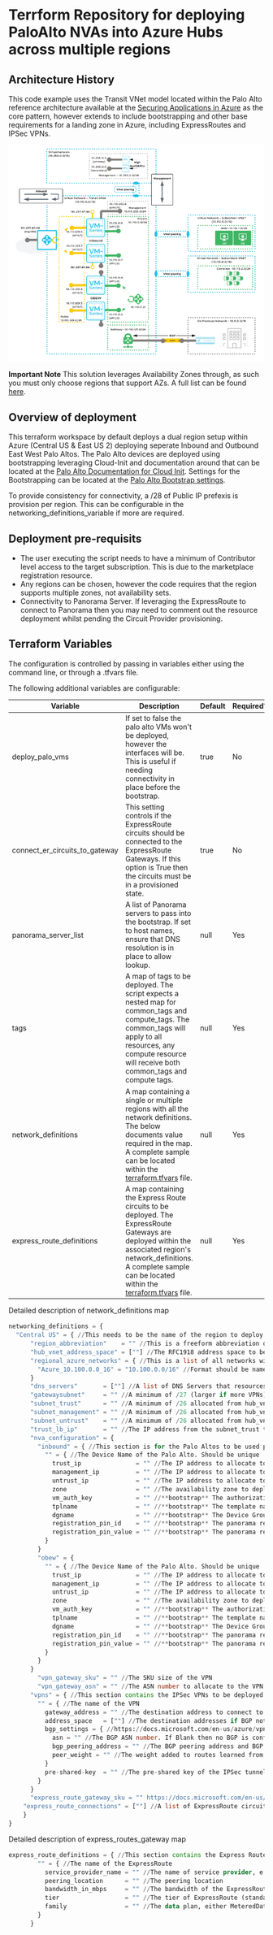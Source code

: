 # Terrform Repository for deploying PaloAlto NVAs into Azure Hubs across multiple regions

## Architecture History

This code example uses the Transit VNet model located within the Palo Alto reference architecture available at the [Securing Applications in Azure](https://www.paloaltonetworks.com/apps/pan/public/downloadResource?pagePath=/content/pan/en_US/resources/guides/azure-architecture-guide) as the core pattern, however extends to include bootstrapping and other base requirements for a landing zone in Azure, including ExpressRoutes and IPSec VPNs.

![PaloAlto Transit Architecture](images/Palo_Reference_Architecture.png?raw=true "PaloAlto Transit Architecture")

**Important Note** This solution leverages Availability Zones through, as such you must only choose regions that support AZs. A full list can be found [here](https://docs.microsoft.com/en-us/azure/availability-zones/az-region#azure-regions-with-availability-zones).

## Overview of deployment

This terraform workspace by default deploys a dual region setup within Azure (Central US & East US 2) deploying seperate Inbound and Outbound East West Palo Altos. The Palo Alto devices are deployed using bootstrapping leveraging Cloud-Init and documentation around that can be located at the [Palo Alto Documentation for Cloud Init](https://docs.paloaltonetworks.com/vm-series/10-0/vm-series-deployment/bootstrap-the-vm-series-firewall/create-the-init-cfgtxt-file/sample-init-cfgtxt-file.html#id114bde92-3176-4c7c-a68a-eadfff80cb29). Settings for the Bootstrapping can be located at the [Palo Alto Bootstrap settings](https://docs.paloaltonetworks.com/vm-series/10-0/vm-series-deployment/bootstrap-the-vm-series-firewall/bootstrap-the-vm-series-firewall-in-azure.html).

To provide consistency for connectivity, a /28 of Public IP prefexis is provision per region. This can be configurable in the networking_definitions_variable if more are required.

## Deployment pre-requisits

- The user executing the script needs to have a minimum of Contributor level access to the target subscription. This is due to the marketplace registration resource.
- Any regions can be chosen, however the code requires that the region supports multiple zones, not availability sets.
- Connectivity to Panorama Server. If leveraging the ExpressRoute to connect to Panorama then you may need to comment out the resource deployment whilst pending the Circuit Provider provisioning.

## Terraform Variables

The configuration is controlled by passing in variables either using the command line, or through a .tfvars file. 

The following additional variables are configurable:

Variable | Description | Default | Required?
---|---|---| ---
deploy_palo_vms | If set to false the palo alto VMs won't be deployed, however the interfaces will be. This is useful if needing connectivity in place before the bootstrap. | true | No
connect_er_circuits_to_gateway | This setting controls if the ExpressRoute circuits should be connected to the ExpressRoute Gateways. If this option is True then the circuits must be in a provisioned state. | true | No
panorama_server_list | A list of Panorama servers to pass into the bootstrap. If set to host names, ensure that DNS resolution is in place to allow lookup. | null | Yes
tags | A map of tags to be deployed. The script expects a nested map for common_tags and compute_tags. The common_tags will apply to all resources, any compute resource will receive both common_tags and compute tags. | null | Yes
network_definitions | A map containing a single or multiple regions with all the network definitions. The below documents value required in the map. A complete sample can be located within the [terraform.tfvars](terraform.tfvars) file. | null | Yes
express_route_definitions | A map containing the Express Route circuits to be deployed. The ExpressRoute Gateways are deployed within the associated region's network_definitions. A complete sample can be located within the [terraform.tfvars](terraform.tfvars) file. | null | Yes

Detailed description of network_definitions map

```terraform network_definitions
networking_definitions = {
  "Central US" = { //This needs to be the name of the region to deploy workload
      "region_abbreviation"    = "" //This is a freeform abbreviation of the region
      "hub_vnet_address_space" = [""] //The RFC1918 address space to be used for the hub (minimum /24)
      "regional_azure_networks" = { //This is a list of all networks within the Azure Region (including the hub network).
        "Azure_10.100.0.0_16" = "10.100.0.0/16" //Format should be name = address. The name must contain NO SPACES.
      }
      "dns_servers"       = [""] //A list of DNS Servers that resources should use to query both private and public DNS
      "gatewaysubnet"     = "" //A minimum of /27 (larger if more VPNs) allocated from hub_vnet_address_space
      "subnet_trust"      = "" //A minimum of /26 allocated from hub_vnet_address_space
      "subnet_management" = "" //A minimum of /26 allocated from hub_vnet_address_space
      "subnet_untrust"    = "" //A minimum of /26 allocated from hub_vnet_address_space
      "trust_lb_ip"       = "" //The IP address from the subnet_trust that should be static for the Load Balancer
      "nva_configuration" = {
        "inbound" = { //This section is for the Palo Altos to be used purely for routing inbound traffic
          "" = { //The Device Name of the Palo Alto. Should be unique
            trust_ip               = "" //The IP address to allocate to the trust interface, from subnet_trust
            management_ip          = "" //The IP address to allocate to the management interface, from subnet_management
            untrust_ip             = "" //The IP address to allocate to the untrust interface, from subnet_untrust
            zone                   = "" //The availability zone to deploy the PaloAlto in
            vm_auth_key            = "" //**bootstrap** The authorization key for the Palo to connect to Panorama
            tplname                = "" //**bootstrap** The template name in Panorama to deploy to the device
            dgname                 = "" //**bootstrap** The Device Group name in Panorama to deploy to the device
            registration_pin_id    = "" //**bootstrap** The panorama registration pin id
            registration_pin_value = "" //**bootstrap** The panorama registration pin value
          }
        }
        "obew" = {
          "" = { //The Device Name of the Palo Alto. Should be unique
            trust_ip               = "" //The IP address to allocate to the trust interface, from subnet_trust
            management_ip          = "" //The IP address to allocate to the management interface, from subnet_management
            untrust_ip             = "" //The IP address to allocate to the untrust interface, from subnet_untrust
            zone                   = "" //The availability zone to deploy the PaloAlto in
            vm_auth_key            = "" //**bootstrap** The authorization key for the Palo to connect to Panorama
            tplname                = "" //**bootstrap** The template name in Panorama to deploy to the device
            dgname                 = "" //**bootstrap** The Device Group name in Panorama to deploy to the device
            registration_pin_id    = "" //**bootstrap** The panorama registration pin id
            registration_pin_value = "" //**bootstrap** The panorama registration pin value
          }
        }
      }
        "vpn_gateway_sku" = "" //The SKU size of the VPN
        "vpn_gateway_asn" = "" //The ASN number to allocate to the VPN endpoint, defaults to 65515
      "vpns" = { //This section contains the IPSec VPNs to be deployed. In the event no VPNs are required for this region leave {}
        "" = { //The name of the VPN
          gateway_address = "" //The destination address to connect to
          address_space   = [""] //The destination addresses if BGP not configured
          bgp_settings = { //https://docs.microsoft.com/en-us/azure/vpn-gateway/vpn-gateway-bgp-overview
            asn = "" //The BGP ASN number. If Blank then no BGP is configured
            bgp_peering_address = "" //The BGP peering address and BGP identifier of this BGP speaker.
            peer_weight = "" //The weight added to routes learned from this BGP speaker.
          }
          pre-shared-key  = "" //The pre-shared key of the IPSec tunnel
        }
      }
      "express_route_gateway_sku = "" https://docs.microsoft.com/en-us/azure/expressroute/expressroute-about-virtual-network-gateways#gwsku
    "express_route_connections" = [""] //A list of ExpressRoute circuits to connect the Express Route gateway into.
    }
}
```

Detailed description of express_routes_gateway map

```terraform express_route_gateways
express_route_definitions = { //This section contains the Express Routes.
        "" = { //The name of the ExpressRoute
          service_provider_name = "" //The name of service provider, e.g. MegaPort
          peering_location      = "" //The peering location 
          bandwidth_in_mbps     = "" //The bandwidth of the ExpressRoute
          tier                  = "" //The tier of ExpressRoute (standard or premium)
          family                = "" //The data plan, either MeteredData or Unlimited
        }
      }
```
